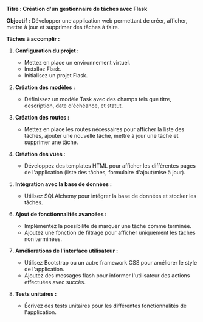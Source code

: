 **Titre : Création d'un gestionnaire de tâches avec Flask**

**Objectif :** Développer une application web permettant de créer, afficher, mettre à jour et supprimer des tâches à faire.

**Tâches à accomplir :**

1. **Configuration du projet :**
   - Mettez en place un environnement virtuel.
   - Installez Flask.
   - Initialisez un projet Flask.

2. **Création des modèles :**
   - Définissez un modèle Task avec des champs tels que titre, description, date d'échéance, et statut.

3. **Création des routes :**
   - Mettez en place les routes nécessaires pour afficher la liste des tâches, ajouter une nouvelle tâche, mettre à jour une tâche et supprimer une tâche.

4. **Création des vues :**
   - Développez des templates HTML pour afficher les différentes pages de l'application (liste des tâches, formulaire d'ajout/mise à jour).

5. **Intégration avec la base de données :**
   - Utilisez SQLAlchemy pour intégrer la base de données et stocker les tâches.

6. **Ajout de fonctionnalités avancées :**
   - Implémentez la possibilité de marquer une tâche comme terminée.
   - Ajoutez une fonction de filtrage pour afficher uniquement les tâches non terminées.

7. **Améliorations de l'interface utilisateur :**
   - Utilisez Bootstrap ou un autre framework CSS pour améliorer le style de l'application.
   - Ajoutez des messages flash pour informer l'utilisateur des actions effectuées avec succès.

8. **Tests unitaires :**
   - Écrivez des tests unitaires pour les différentes fonctionnalités de l'application.

